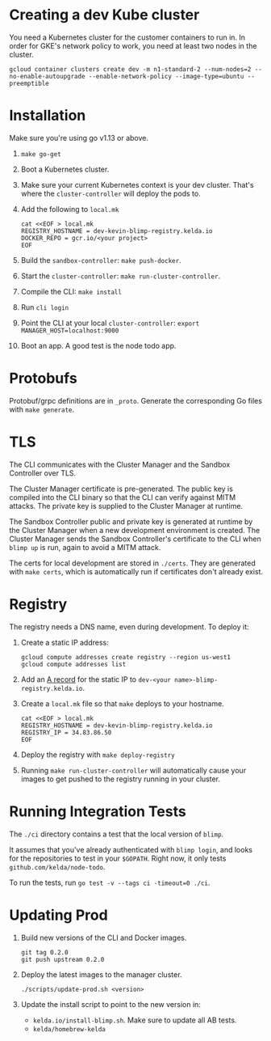 # Creating a dev Kube cluster

You need a Kubernetes cluster for the customer containers to run in. In order
for GKE's network policy to work, you need at least two nodes in the cluster.

```
gcloud container clusters create dev -m n1-standard-2 --num-nodes=2 --no-enable-autoupgrade --enable-network-policy --image-type=ubuntu --preemptible
```

# Installation

Make sure you're using go v1.13 or above.

1. `make go-get`
1. Boot a Kubernetes cluster.
1. Make sure your current Kubernetes context is your dev cluster. That's where the `cluster-controller` will deploy the pods to.
1. Add the following to `local.mk`

    ```
    cat <<EOF > local.mk
    REGISTRY_HOSTNAME = dev-kevin-blimp-registry.kelda.io
    DOCKER_REPO = gcr.io/<your project>
    EOF
    ```

1. Build the `sandbox-controller`: `make push-docker`.
1. Start the `cluster-controller`: `make run-cluster-controller`.
1. Compile the CLI: `make install`
1. Run `cli login`
1. Point the CLI at your local `cluster-controller`: `export MANAGER_HOST=localhost:9000`
1. Boot an app. A good test is the node todo app.

# Protobufs

Protobuf/grpc definitions are in `_proto`. Generate the corresponding Go files with `make generate`.

# TLS

The CLI communicates with the Cluster Manager and the Sandbox Controller over TLS.

The Cluster Manager certificate is pre-generated. The public key is
compiled into the CLI binary so that the CLI can verify against MITM attacks.
The private key is supplied to the Cluster Manager at runtime.

The Sandbox Controller public and private key is generated at runtime by the
Cluster Manager when a new development environment is created. The Cluster
Manager sends the Sandbox Controller's certificate to the CLI when `blimp up`
is run, again to avoid a MITM attack.

The certs for local development are stored in `./certs`. They are generated
with `make certs`, which is automatically run if certificates don't already
exist.

# Registry

The registry needs a DNS name, even during development. To deploy it:

1. Create a static IP address:

    ```
	gcloud compute addresses create registry --region us-west1
	gcloud compute addresses list
	```

1. Add an [A record](https://domains.google.com/m/registrar/kelda.io/dns) for
   the static IP to `dev-<your name>-blimp-registry.kelda.io`.

1. Create a `local.mk` file so that `make` deploys to your hostname.

    ```
    cat <<EOF > local.mk
    REGISTRY_HOSTNAME = dev-kevin-blimp-registry.kelda.io
    REGISTRY_IP = 34.83.86.50
    EOF
    ```

1. Deploy the registry with `make deploy-registry`

1. Running `make run-cluster-controller` will automatically cause your images
   to get pushed to the registry running in your cluster.

# Running Integration Tests

The `./ci` directory contains a test that the local version of `blimp`.

It assumes that you've already authenticated with `blimp login`, and looks for
the repositories to test in your `$GOPATH`. Right now, it only tests
`github.com/kelda/node-todo`.

To run the tests, run `go test -v --tags ci -timeout=0 ./ci`.

# Updating Prod

1. Build new versions of the CLI and Docker images.

	```
	git tag 0.2.0
	git push upstream 0.2.0
	```

1. Deploy the latest images to the manager cluster.

	```
	./scripts/update-prod.sh <version>
	```

1. Update the install script to point to the new version in:

    * `kelda.io/install-blimp.sh`. Make sure to update all AB tests.
    * `kelda/homebrew-kelda`
